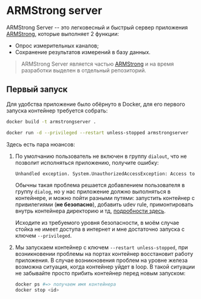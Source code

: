 # ARMStrong server

ARMStrong Server -- это легковесный и быстрый сервер приложения [ARMStrong](https://github.com/owlscatcher/Armstrong), которые выполняет 2 функции:

- Опрос измерительных каналов;
- Сохранение результатов измерений в базу данных.

> ARMStrong Server является частью [ARMStrong](https://github.com/owlscatcher/Armstrong) и на время разработки выделен в отдельный репозиторий.

## Первый запуск

Для удобства приложение было обёрнуто в Docker, для его первого запуска контейнер требуется собрать:

```bash
docker build -t armstrongserver .

docker run -d --privileged --restart unless-stopped armstrongserver
```

Здесь есть пара нюансов:

1. По умолчанию пользователь не включен в группу `dialout`, что не позволит исполняться приложению, получите ошибку:

   ```bash
   Unhandled exception. System.UnauthorizedAccessException: Access to the port '/dev/ttyUSB0' is denied.
   ```

   Обычны такая проблема решается добавлением пользователя в группу `dialog`, но у нас приложение должно выполняться в контейнере, и можно пойти разными путями: запустить контейнер с привилегиями (**не безопасно**), добавить udev rule, примонтировать внутрь контейнера директорию и тд, [подробности здесь](https://www.losant.com/blog/how-to-access-serial-devices-in-docker).

   Исходите из требуемого уровня безопасности, в моём случае стойка не имеет доступа в интернет и мне достаточно запуска с ключем `--privileged`.

2. Мы запускаем контейнер с ключем `--restart unless-stopped`, при возникновении проблемы на портах контейнер восстановит работу приложения. В случае возникновения проблем на уровне железа возможна ситуация, когда контейнер уйдет в loop. В такой ситуации не забывайте просто прибить контейнер перед новым запуском:
   ```bash
   docker ps #=> получаем имя контейнера
   docker stop <id>
   ```
